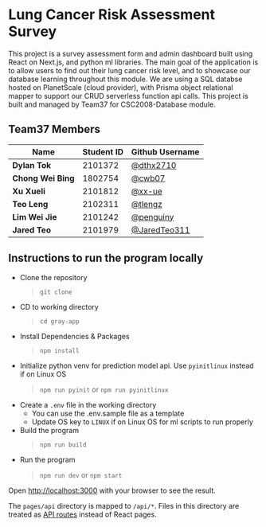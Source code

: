 # Lung Cancer Risk Assessment Survey
This project is a survey assessment form and admin dashboard built using React on Next.js, and python ml libraries.
The main goal of the application is to allow users to find out their lung cancer risk level, and to showcase our database learning throughout this module.
We are using a SQL databse hosted on PlanetScale (cloud provider), with Prisma object relational mapper to support our CRUD serverless function api calls.
This project is built and managed by Team37 for CSC2008-Database module.

## Team37 Members
Name | Student ID | Github Username
--- | --- | ---
**Dylan Tok** | 2101372 | [@dthx2710](https://github.com/dthx2710)
**Chong Wei Bing** | 1802754 | [@cwb07](https://github.com/cwb07)
**Xu Xueli** | 2101812 | [@xx-ue](https://github.com/xx-ue)
**Teo Leng** | 2102311 | [@tlengz](https://github.com/tlengz)
**Lim Wei Jie** | 2101242 | [@penguiny](https://github.com/peguiny)
**Jared Teo** | 2101979 | [@JaredTeo311](https://github.com/JaredTeo311)

## Instructions to run the program locally
- Clone the repository
    > `git clone`
- CD to working directory
    > `cd gray-app`
- Install Dependencies & Packages
    > `npm install`
 - Initialize python venv for prediction model api. Use `pyinitlinux` instead if on Linux OS
    > `npm run pyinit` or `npm run pyinitlinux`
- Create a `.env` file in the working directory
    - You can use the .env.sample file as a template
    - Update OS key to `LINUX` if on Linux OS for ml scripts to run properly
- Build the program
    > `npm run build`
- Run the program
    > `npm run dev` or `npm start`

Open [http://localhost:3000](http://localhost:3000) with your browser to see the result.

The `pages/api` directory is mapped to `/api/*`. Files in this directory are treated as [API routes](https://nextjs.org/docs/api-routes/introduction) instead of React pages.
